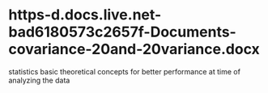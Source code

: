 # https-d.docs.live.net-bad6180573c2657f-Documents-covariance-20and-20variance.docx
statistics basic theoretical concepts for better performance at time of analyzing the data
